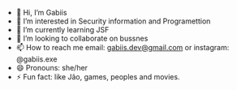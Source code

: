 - 👋 Hi, I’m Gabiis
- 👀 I’m interested in Security information and Programettion
- 🌱 I’m currently learning JSF
- 💞️ I’m looking to collaborate on bussnes
- 📫 How to reach me email: gabiis.dev@gmail.com or instagram: @gabiis.exe
- 😄 Pronouns: she/her
- ⚡ Fun fact: like Jão, games, peoples and movies.

<!---
Gabiiskk/Gabiiskk is a ✨ special ✨ repository because its `README.md` (this file) appears on your GitHub profile.
You can click the Preview link to take a look at your changes.
--->
